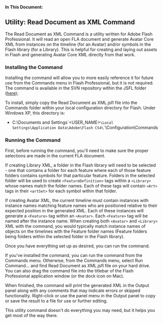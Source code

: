 **In This Document:**


## Utility: Read Document as XML Command ##

The Read Document as XML Command is a utility written for Adobe Flash Professional. It will read an open FLA document and generate Avatar Core XML from instances on the timeline (for an Avatar) and/or symbols in the Flash library (for a Library). This is helpful for creating and laying out assets in Flash and generating Avatar Core XML directly from that work.

### Installing the Command ###

Installing the command will allow you to more easily reference it for future use from the Commands menu in Flash Professional, but it is not required. The command is available in the SVN repository within the JSFL folder ([here](http://avatarcore.googlecode.com/svn/trunk/jsfl/Read%20Document%20as%20XML.jsfl));


To install, simply copy the Read Document as XML.jsfl file into the Commands folder within your local configuration directory for Flash. Under Windows XP, this directory is:
  * C:\Documents and Settings\`<USER_NAME>`\Local Settings\Application Data\Adobe\Flash CS4\`<LANGUAGE>`\Configuration\Commands

### Running the Command ###

First, before running the command, you'll need to make sure the proper selections are made in the current FLA document.

If creating Library XML, a folder in the Flash library will need to be selected - one that contains a folder for each feature where each of those feature folders contains symbols for that particular feature. Folders in the selected folder will be used to create `<FeatureDefinition>` tags within a `<Library>` whose names match the folder names.  Each of these tags will contain `<Art>` tags in their `<artSet>` for each symbol within that folder.

If creating Avatar XML, the current timeline must contain instances with instance names matching feature names who are positioned relative to their expected position in the generated XML.  Each of these instances will generate a `<Feature>` tag within an `<Avatar>`. Each `<Feature>` tag will be named after the instance name.  When creating both `<Avatar>` and `<Library>` XML with the command, you would typically match instance names of objects on the timelines with the Feature folder names (Feature folders being folders within the selected folder in the Flash library).

Once you have everything set up as desired, you can run the command.

If you've installed the command, you can run the command from the Commands menu.  Otherwise, from the Commands menu, select Run Command... and find Read Document as XML.jsfl file on your hard drive.  You can also drag the command file into the titlebar of the Flash Professional application window (or the dock icon on Mac).

When finished, the command will print the generated XML in the Output panel along with any comments that may indicate errors or skipped functionality.  Right-click or use the panel menu in the Output panel to copy or save the result to a file for use or further editing.

This utility command doesn't do everything you may need, but it helps you get most of the way there.